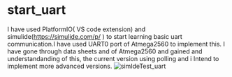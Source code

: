 # start_uart

I have used PlatformIO( VS code extension) and simulide(https://simulide.com/p/ ) to start learning basic uart communication.I have used UART0 port of Atmega2560 to implement this. I have gone through data sheets and of Atmega2560 and gained and understandanding of this, the current version using polling and i Intend to implement more advanced versions.
![simIdeTest_uart](https://github.com/PEDDOLLA-HARSHAVARDHAN-REDDY/start_uart/assets/62476244/bc6817e7-896e-40cd-a9f7-bf6704056f2d)
